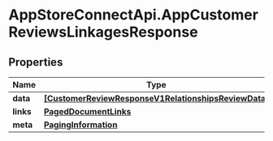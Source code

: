 # AppStoreConnectApi.AppCustomerReviewsLinkagesResponse

## Properties

Name | Type | Description | Notes
------------ | ------------- | ------------- | -------------
**data** | [**[CustomerReviewResponseV1RelationshipsReviewData]**](CustomerReviewResponseV1RelationshipsReviewData.md) |  | 
**links** | [**PagedDocumentLinks**](PagedDocumentLinks.md) |  | 
**meta** | [**PagingInformation**](PagingInformation.md) |  | [optional] 


